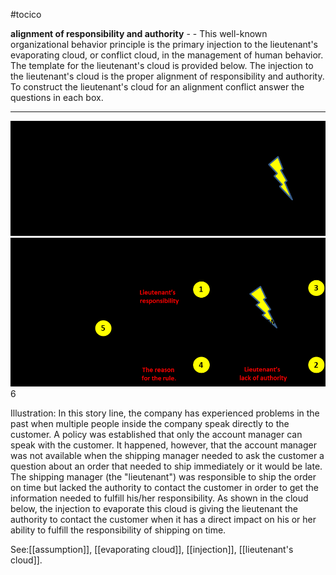 #tocico

<b>alignment of responsibility and authority</b> -  - This well-known organizational behavior principle is the primary injection to the lieutenant's evaporating cloud, or conflict cloud, in the management of human behavior.  The template for the lieutenant's cloud is provided below.  The injection to the lieutenant's cloud is the proper alignment of responsibility and authority.  To construct the lieutenant's cloud for an alignment conflict answer the questions in each box.

<hr/>
<img src="./tocico_dictionary_2nd_editio-6_1.png"/>
<img src="./tocico_dictionary_2nd_editio-6_2.png"/>
6 
 
Illustration:  In this story line, the company has experienced problems in the past when multiple people inside the company speak directly to the customer.  A policy was established that only the account manager can speak with the customer.  It happened, however, that the account manager was not available when the shipping manager needed to ask the customer a question about an order that needed to ship immediately or it would be late.  The shipping manager (the "lieutenant") was responsible to ship the order on time but lacked the authority to contact the customer in order to get the information needed to fulfill his/her responsibility.  As shown in the cloud below, the injection to evaporate this cloud is giving the lieutenant the authority to contact the customer when it has a direct impact on his or her ability to fulfill the responsibility of shipping on time.

 
 



See:[[assumption]], [[evaporating cloud]], [[injection]], [[lieutenant's cloud]].




